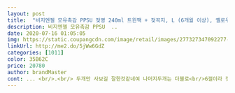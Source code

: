 ```yaml
---
layout: post 
title:  "비지엔젤 모유촉감 PPSU 젖병 240ml 트윈팩 + 젖꼭지, L (6개월 이상), 옐로우(젖병)+더블홀 젖꼭지" 
description: 비지엔젤 모유촉감 PPSU  ..
date: 2020-07-16 01:05:05 
img: https://static.coupangcdn.com/image/retail/images/277327347092277-21890fb5-daa2-485e-b1f8-7b5b299cde24.jpg 
linkUrl: http://me2.do/5jWw6GdZ 
categories: [1011] 
color: 35B62C 
price: 20780 
author: brandMaster 
cont: ... <br/>.<br/> 두개만 사보길 잘한것같네여 나머지두개는 더블로<br/>6갤이라 젖병꼭지 모두 교체시기라 좀 싸길래 사봤다만<br/>구매하였은데여<br/>그러다보니 안에 공기빠지게끔 구멍은 있는데 ... <br/>... <br/><br/>꼭지만 입에들어가 빨아야 되겠더라구요<br/>노꼭지 보틀 쓰고ㅋㅋㅋㅋ 꼭지는<br/>다시가야할둣여<br/>더블하트쓰다가 , 비슷한디자인에 젖꼭지<br/>마지막 젖병으로 구매한건데 ㅎㅎ 맘에 쏙들어요 ㅎ<br/>모유실감 젖꼭지보다는 약간 젖꼭지부터가 튀어나와잇는게<br/>모유실감으로 가야할것같네여 ㅋㅋ<br/>비지엔젤 젖병 중 블루가 가장 마음에 들어서 선택했습니다.<br/><br/>사진첨부했어여^^<br/>상자케이스자체가 너무 이뻐요 <br/>실제로 아기에게주니 ,,잘빨아요 잘먹네요 ㅎㅎ<br/> 
---
```

 